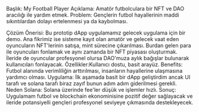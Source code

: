 
Başlık: My Football Player
Açıklama: Amatör futbolculara bir NFT ve DAO aracılığı ile yardım etmek.
Problem: Gençlerin futbol hayallerinin maddi sıkıntılardan dolayı ertelenmesi ya da kaybolması.

Çözüm Önerisi: Bu prototip dApp uygulamamız gelecek uygulama için bir demo. Ana fikrimiz ise sisteme kayıt olan amatör ve gelecek vaat eden oyuncuların NFT'lerinin satışa, mint sürecine çıkarılması. Burdan gelen para ile oyuncuları fonlamak ve aynı zamanda bir NFT piyasası oluşturmak. İleride de oyuncular profesyonel olursa DAO'muza aylık bağışlar bulunarak kullanıcıları fonlayacak.
Özellikler:Kullanıcı dostu, basit arayüz.
Benefits: Futbol alanında verimliliğin arttırılması, insanların hayallerine ulaşmasına yardımcı olması.
Uygulama: İlk aşamada basit bir dApp geliştirdim ancak UI tarafı ve solana tarafı biraz zayıf bunun adım adım giderilmesi gerekli.
Neden Solana: Solana üzerinde fee'ler düşük ve işlemler hızlı.
Sonuç: Uygulamam futbol ve blockchain ekonominisine pozitif değer sağlayacak ve ileride potansiyelli gençleri profesyonel seviyeye çıkmasında destekleyecek.
